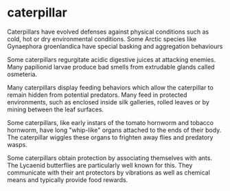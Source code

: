 # caterpillar

Caterpillars have evolved defenses against physical conditions such as cold, hot or dry environmental conditions. Some Arctic species like Gynaephora groenlandica have special basking and aggregation behaviours

Some caterpillars regurgitate acidic digestive juices at attacking enemies. Many papilionid larvae produce bad smells from extrudable glands called osmeteria.

Many caterpillars display feeding behaviors which allow the caterpillar to remain hidden from potential predators. Many feed in protected environments, such as enclosed inside silk galleries, rolled leaves or by mining between the leaf surfaces.

Some caterpillars, like early instars of the tomato hornworm and tobacco hornworm, have long "whip-like" organs attached to the ends of their body. The caterpillar wiggles these organs to frighten away flies and predatory wasps.

Some caterpillars obtain protection by associating themselves with ants. The Lycaenid butterflies are particularly well known for this. They communicate with their ant protectors by vibrations as well as chemical means and typically provide food rewards.
